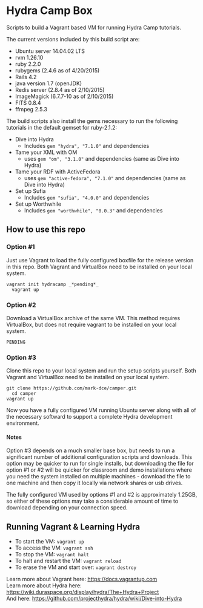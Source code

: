 Hydra Camp Box
==============

Scripts to build a Vagrant based VM for running Hydra Camp tutorials.

The current versions included by this build script are:

* Ubuntu server 14.04.02 LTS
* rvm 1.26.10
* ruby 2.2.0
* rubygems (2.4.6 as of 4/20/2015)
* Rails 4.2
* java version 1.7 (openJDK)
* Redis server (2.8.4 as of 2/10/2015)
* ImageMagick (6.7.7-10 as of 2/10/2015)
* FITS 0.8.4
* ffmpeg 2.5.3

The build scripts also install the gems necessary to run the following tutorials in the default gemset for ruby-2.1.2:

* Dive into Hydra
    * Includes `gem "hydra", "7.1.0"` and dependencies
* Tame your XML with OM
	* uses `gem "om", "3.1.0"` and dependencies (same as Dive into Hydra)
* Tame your RDF with ActiveFedora
	* uses `gem "active-fedora", "7.1.0"` and dependencies (same as Dive into Hydra)
* Set up Sufia
    * Includes `gem "sufia", "4.0.0"` and dependencies
* Set up Worthwhile
	* Includes `gem "worthwhile", "0.0.3"` and dependencies

How to use this repo
--------------------

### Option #1 ###
Just use Vagrant to load the fully configured boxfile for the release version in this repo. Both Vagrant and VirtualBox need to be installed on your local system.  

    vagrant init hydracamp _*pending*_
	  vagrant up

### Option #2 ###
Download a VirtualBox archive of the same VM. This method requires VirtualBox, but does not require vagrant to be installed on your local system.

    PENDING

### Option #3 ###
Clone this repo to your local system and run the setup scripts yourself.  Both Vagrant and VirtualBox need to be installed on your local system.  

    git clone https://github.com/mark-dce/camper.git
	  cd camper
    vagrant up
    
Now you have a fully configured VM running Ubuntu server along with all of the necessary softward to support a complete Hydra development environment.

#### Notes ####
Option #3 depends on a much smaller base box, but needs to run a significant number of additional configuration scripts and downloads.  This option may be quicker to run for single installs, but downloading the file for option #1 or #2 will be quicker for classroom and demo installations where you need the system installed on multiple machines - download the file to one machine and then copy it locally via network shares or usb drives.

The fully configured VM used by options #1 and #2 is approximately 1.25GB, so either of these options may take a considerable amount of time to download depending on your connection speed. 


Running Vagrant & Learning Hydra
--------------------------------

* To start the VM: `vagrant up`
* To access the VM: `vagrant ssh`
* To stop the VM: `vagrant halt`
* To halt and restart the VM: `vagrant reload`
* To erase the VM and start over: `vagrant destroy`

Learn more about Vagrant here: https://docs.vagrantup.com  
Learn more about Hydra here: https://wiki.duraspace.org/display/hydra/The+Hydra+Project  
And here: https://github.com/projecthydra/hydra/wiki/Dive-into-Hydra  

